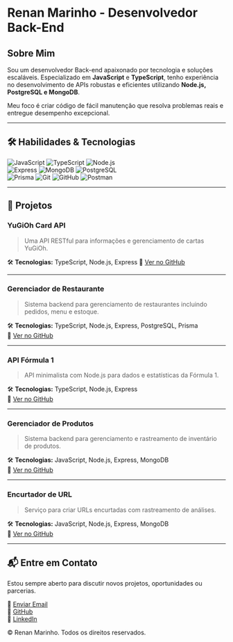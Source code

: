# Renan Marinho - Desenvolvedor Back-End



## Sobre Mim
Sou um desenvolvedor Back-end apaixonado por tecnologia e soluções escaláveis. Especializado em **JavaScript** e **TypeScript**, tenho experiência no desenvolvimento de APIs robustas e eficientes utilizando **Node.js, PostgreSQL e MongoDB**.

Meu foco é criar código de fácil manutenção que resolva problemas reais e entregue desempenho excepcional.

---

## 🛠 Habilidades & Tecnologias

![JavaScript](https://img.shields.io/badge/JavaScript-F7DF1E?style=for-the-badge&logo=javascript&logoColor=black) ![TypeScript](https://img.shields.io/badge/TypeScript-3178C6?style=for-the-badge&logo=typescript&logoColor=white) ![Node.js](https://img.shields.io/badge/Node.js-339933?style=for-the-badge&logo=node.js&logoColor=white)  
![Express](https://img.shields.io/badge/Express.js-000000?style=for-the-badge&logo=express&logoColor=white) ![MongoDB](https://img.shields.io/badge/MongoDB-47A248?style=for-the-badge&logo=mongodb&logoColor=white) ![PostgreSQL](https://img.shields.io/badge/PostgreSQL-336791?style=for-the-badge&logo=postgresql&logoColor=white)  
![Prisma](https://img.shields.io/badge/Prisma-2D3748?style=for-the-badge&logo=prisma&logoColor=white) ![Git](https://img.shields.io/badge/Git-F05032?style=for-the-badge&logo=git&logoColor=white) ![GitHub](https://img.shields.io/badge/GitHub-181717?style=for-the-badge&logo=github&logoColor=white) ![Postman](https://img.shields.io/badge/Postman-FF6C37?style=for-the-badge&logo=postman&logoColor=white)

---

## 📂 Projetos

### YuGiOh Card API

> Uma API RESTful para informações e gerenciamento de cartas YuGiOh.

🛠 **Tecnologias:** TypeScript, Node.js, Express
🔗 [Ver no GitHub](#)

---

### Gerenciador de Restaurante

> Sistema backend para gerenciamento de restaurantes incluindo pedidos, menu e estoque.

🛠 **Tecnologias:** TypeScript, Node.js, Express, PostgreSQL, Prisma  
🔗 [Ver no GitHub](#)

---

### API Fórmula 1

> API minimalista com Node.js para dados e estatísticas da Fórmula 1.

🛠 **Tecnologias:** TypeScript, Node.js, Express  
🔗 [Ver no GitHub](#)

---

### Gerenciador de Produtos

> Sistema backend para gerenciamento e rastreamento de inventário de produtos.

🛠 **Tecnologias:** JavaScript, Node.js, Express, MongoDB  
🔗 [Ver no GitHub](#)

---

### Encurtador de URL

> Serviço para criar URLs encurtadas com rastreamento de análises.

🛠 **Tecnologias:** JavaScript, Node.js, Express, MongoDB  
🔗 [Ver no GitHub](#)

---

## 📬 Entre em Contato
Estou sempre aberto para discutir novos projetos, oportunidades ou parcerias.

📧 [Enviar Email](mailto:seuemail@email.com)  
🐙 [GitHub](https://github.com/seuperfil)  
🔗 [LinkedIn](https://linkedin.com/in/seuperfil)  

© Renan Marinho. Todos os direitos reservados.

